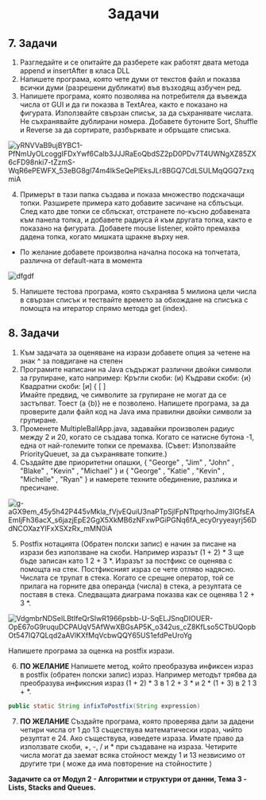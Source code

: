 <h1 align="center">Задачи</h1>

## 7. Задачи

1. Разгледайте и се опитайте да разберете как работят двата метода append и insertAfter в класа DLL
2. Напишете програма, която чете думи от текстов файл и показва всички думи (разрешени дубликати) във възходящ азбучен ред.
3. Напишете програма, която позволява на потребителя да въвежда числа от GUI и да ги показва в TextArea, както е показано на фигурата. Използвайте свързан списък, за да съхранявате числата. Не съхранявайте дублирани номера. Добавете бутоните Sort, Shuffle и Reverse за да сортирате, разбърквате и обръщате списъка.

![yRNVVaB9ujBYBC1-PfNmUyOLcoggIFDxYwf6CaIb3JJJRaEoQbdSZ2pD0PDv7T4UWNgXZ85ZX6cFD98nki7-tZzmS-WqR6ePEWFX_53eBG8gl74m4IkSeQePlEksJLr8BGQ7CdLSULMqQGQ7zxqmiA](https://github.com/rayagrigorova/tasks-data-structures/assets/72023155/db24f11f-fe05-422d-9b0c-53eebabd6233)

4. Примерът в тази папка създава и показа множество подскачащи топки. Разширете примера като добавите засичане на сблъсъци. След като две топки се сблъскат, отстранете по-късно добавената към панела топка, и добавете радиуса й към другата топка, както е показано на фигурата. Добавете mouse listener, който премахва дадена топка, когато мишката щракне върху нея.
- По желание добавете произволна начална посока на топчетата, различна от default-ната в момента

![dfgdf](https://github.com/rayagrigorova/tasks-data-structures/assets/72023155/cce39cd0-f885-4ffa-9208-4d33f6c52535)

5. Напишете тестова програма, която съхранява 5 милиона цели числа в свързан списък и тествайте времето за обхождане на списъка с помощта на итератор спрямо метода get (index).

## 8. Задачи

1. Към задачата за оценяване на изрази добавете опция за четене на знак ^  за повдигане на степен
2. Програмите написани на Java съдържат различни двойки символи за групиране, като например:
Кръгли скоби: (и)
Къдрави скоби: {и}
Квадратни скоби: [и] { [ ]  
Имайте предвид, че символите за групиране не могат да се застъпват. Тоест (a {b)} не е позволено. Напишете програма, за да проверите дали файл код на Java има правилни двойки символи за групиране.
3. Променете MultipleBallApp.java, задавайки произволен радиус между 2 и 20, когато се създава топка. Когато се натисне бутона -1, една от най-големите топки се премахва. (Съвет: Използвайте PriorityQueuet, за да съхранявате топките.)
4. Създайте две приоритетни опашки, { "George" , "Jim" , "John" , "Blake" , "Kevin" , "Michael" } и { "George" , "Katie" , "Kevin" , "Michelle" , "Ryan" } и намерете техните
обединение, разлика и пресичане.

![g-aGX9em_45y5h42P445vMkla_fVjvEQuiU3naPTpSjlFpNTtpqrhoJmy3IGfsEAEmIjFh36acX_s6jazjEpE2GgX5XkMB6zNFxwPGiPGNq6fA_ecy0ryyeayrj56DdNCOXazYlFxXSXzRx_mMN0iA](https://github.com/rayagrigorova/tasks-data-structures/assets/72023155/7c4e6ccc-7089-4f43-8d1c-8cad5f9c5f30)

5. Postfix нотацията (Обратен полски запис) е начин за писане на изрази без използване на скоби. Например изразът (1 + 2) * 3 ще бъде записан като 1 2 + 3 *. Изразът за постфикс се оценява с помощта на стек. Постфиксният израз се чете отляво надясно. Числата се трупат в стека. Когато се срещне оператор, той се прилага на горните два операнда (числа) в стека, а резултата се поставя в стека. Следващата диаграма показва как се оценява 1 2 + 3 *.

![VdgmbrNDSeILBtIfeQrSIwR1966psbb-U-SqELJSnqDIOUER-OpE67oG9ruquDCPAUqV5AfWwXBGsAP5K_o342us_cZ8KfLso5CTbUQopbOt547IQ7QLqd2aAVlKXfMqVcbwQQY65US1efdPeUroYg](https://github.com/rayagrigorova/tasks-data-structures/assets/72023155/04d6f5e6-fef7-4eee-aa6b-0c8fc5219792)

Напишете програма за оценка на postfix изрази.

6. **ПО ЖЕЛАНИЕ** Напишете метод, който преобразува инфиксен израз в postfix (обратен полски запис) израз. Например методът трябва да преобразува инфиксния израз (1 + 2) * 3 в 1 2 + 3 * и 2 * (1 + 3) в 2 1 3 + *.

```java
public static String infixToPostfix(String expression)
```

7. **ПО ЖЕЛАНИЕ** Създайте програма, която проверява дали за дадени четири числа от 1 до 13 съществува математически израз, чийто резултат е 24. Ако съществува, изведете израза. Имате право да използвате скоби, +, -, / и * при създаване на израза. Четирите числа могат да заемат всяка стойност между 1 и 13 незвисимо от другите три ( може да има повторение на стойностите )

**Задачите са от Модул 2 - Алгоритми и структури от данни, Тема 3 - Lists, Stacks and Queues.**


